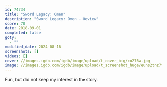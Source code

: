 ```yaml
---
id: 74734
title: "Sword Legacy: Omen"
description: "Sword Legacy: Omen - Review"
score: 70
date: 2018-09-01
completed: false
goty:
  - ""
modified_date: 2024-08-16
screenshots: []
videos: []
cover: //images.igdb.com/igdb/image/upload/t_cover_big/co276w.jpg
image: //images.igdb.com/igdb/image/upload/t_screenshot_huge/euns2tnz7fywrmao1ddq.jpg
---
```

Fun, but did not keep my interest in the story.